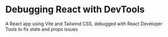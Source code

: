 # Debugging React with DevTools  

A React app using Vite and Tailwind CSS, debugged with React Developer Tools to fix state and props issues